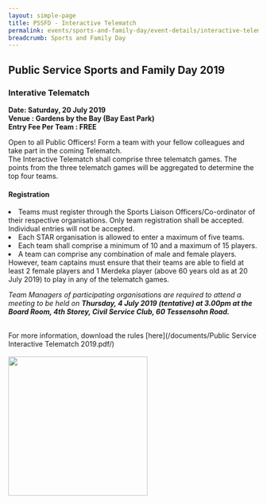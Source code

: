 ```yaml
---
layout: simple-page
title: PSSFD - Interactive Telematch
permalink: events/sports-and-family-day/event-details/interactive-telematch
breadcrumb: Sports and Family Day
---
```


## Public Service Sports and Family Day 2019
### Interative Telematch
<b>
Date: Saturday, 20 July 2019 <br>
Venue : Gardens by the Bay (Bay East Park) <br>
Entry Fee Per Team : FREE <br>
</b>

Open to all Public Officers! Form a team with your fellow colleagues and take part in the coming Telematch. <br>
The Interactive Telematch shall comprise three telematch games. The points from the three telematch games will be aggregated to determine the top four teams.  <br>

#### Registration 
<li> Teams must register through the Sports Liaison Officers/Co-ordinator of their respective organisations. Only team registration shall be accepted. Individual entries will not be accepted.</li>
<li> Each STAR organisation is allowed to enter a maximum of five teams.</li>
<li> Each team shall comprise a minimum of 10 and a maximum of 15 players.</li>
<li> A team can comprise any combination of male and female players.  However, team captains must ensure that their teams are able to field at least 2 female players and 1 Merdeka player (above 60 years old as at 20 July 2019) to play in any of the telematch games.</li>

<i> Team Managers of participating organisations are required to attend a meeting to be held on <b> Thursday, 4 July 2019 (tentative) at 3.00pm at the Board Room, 4th Storey, Civil Service Club, 60 Tessensohn Road. </b></i>

<br>
For more information, download the rules [here](/documents/Public Service Interactive Telematch 2019.pdf/) <br>
<br>
<a href="https://www.csc.sg/stargames/Event-Listing-Civil-Service-Club-Tournament-Registration"><img src="/images/sign-up-btn.png" style="width:280px" />
